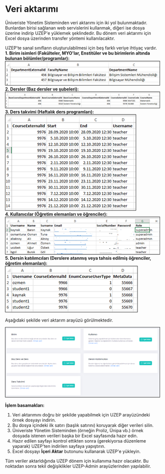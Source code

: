 # Veri aktarımı

Üniveriste Yönetim Sisteminden veri aktarımı için iki yol bulunmaktadır. Bunlardan birisi sağlanan web servislerini kullanmak, diğeri ise dosya üzerine indirip UZEP'e yüklemek şeklindedir. Bu dönem veri aktarımı için Excel dosya üzerinden transfer yöntemi kullanılacaktır. 

UZEP'te sanal sınıfların oluşturulabilmesi için beş farklı veriye ihtiyaç vardır.<br>
**1. Birim isimleri (Fakülteler, MYO'lar, Enstitüler ve bu birimlerin altında bulunan bölümler/programlar):**
<br><img style="border:1px solid black" src="assets/images/birim.png"/> <br> 
**2. Dersler (Baz dersler ve şubeleri):**
<br><img style="border:1px solid black" src="assets/images/dersler.png"/> <br> 
**3. Ders takvimi (Haftalık ders programları):**
<br><img style="border:1px solid black" src="assets/images/hprog.png"/> <br> 
**4. Kullanıcılar (Öğretim elemanları ve öğrenciler):**
<br><img style="border:1px solid black" src="assets/images/kullanicilar.png"/> <br>
**5. Dersin katılımcıları (Derslere atanmış veya tahsis edilmiş öğrenciler, öğretim elemanları):**
<br><img style="border:1px solid black" src="assets/images/dersKullanici.png"/> <br>

Aşağıdaki şekilde veri aktarım arayüzü görülmektedir. <br>

<img style="border:1px solid black" src="assets/images/veriAktarim.png"/> <br>  

**İşlem basamakları:**
1. Veri aktarımını doğru bir şekilde yapabilmek için UZEP arayüzündeki örnek dosyayı indirin.
2. Bu dosya içindeki ilk satırı (başlık satırını) koruyarak diğer verileri silin.
3. Üniveriste Yönetim Sisteminden (örneğin Proliz, Ünipa vb.) örnek dosyada istenen verileri başka bir Excel sayfasında hazır edin.
4. Hazır edilen sayfayı kontrol ettikten sonra (gerekiyorsa düzenleme yaparak) UZEP'ten indirilen sayfaya yapıştırın.
5. Excel dosyayı **İçeri Aktar** butonunu kullanarak UZEP'e yükleyin.

Tüm veriler aktarldığında UZEP dönem için kullanıma hazır olacaktır. Bu noktadan sonra tekil değişiklikler UZEP-Admin arayüzlerinden yapılabilir.